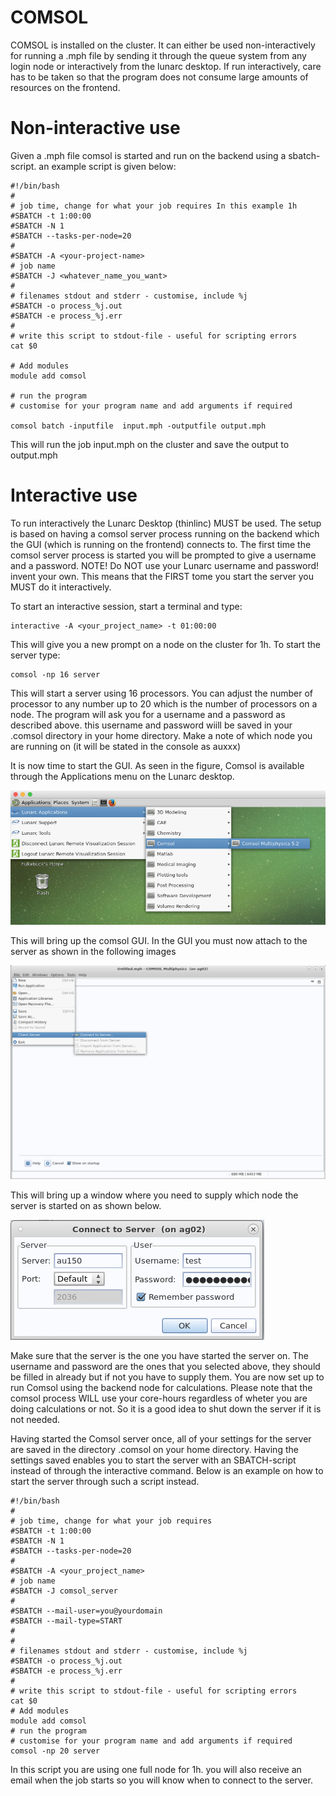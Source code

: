 # COMSOL

COMSOL is installed on the cluster. It can either be used non-interactively for running a .mph file by sending it through the queue system from any login node or interactively from the lunarc desktop. If run interactively, care has to be taken so that the program does not consume large amounts of resources on the frontend.

# Non-interactive use

Given a .mph file comsol is started and run on the backend using a sbatch-script.
an example script is given below:

    #!/bin/bash
    #
    # job time, change for what your job requires In this example 1h 
    #SBATCH -t 1:00:00
    #SBATCH -N 1
    #SBATCH --tasks-per-node=20
    #
    #SBATCH -A <your-project-name>
    # job name
    #SBATCH -J <whatever_name_you_want>
    #
    # filenames stdout and stderr - customise, include %j
    #SBATCH -o process_%j.out
    #SBATCH -e process_%j.err
    #
    # write this script to stdout-file - useful for scripting errors
    cat $0

    # Add modules
    module add comsol

    # run the program 
    # customise for your program name and add arguments if required
    
    comsol batch -inputfile  input.mph -outputfile output.mph 

This will run the job input.mph on the cluster and save the output to output.mph

# Interactive use

To run interactively the Lunarc Desktop (thinlinc) MUST be used. 
The setup is based on having a comsol server process running on the backend which the GUI (which is running on the frontend) connects to.
The first time the comsol server process is started you will be prompted to give a username and a password. NOTE! Do NOT use your Lunarc username and password! invent your own.
This means that the FIRST tome you start the server you MUST do it interactively.

To start an interactive session, start a terminal and type:

    interactive -A <your_project_name> -t 01:00:00

This will give you a new prompt on a node on the cluster for 1h.
To start the server type:

    comsol -np 16 server

This will start a server using 16 processors. You can adjust the number of processor to any number up to 20 which is the number of processors on a node.
The program will ask you for a username and a password as described above. this username and password wiill be saved in your .comsol directory in your home directory.
Make a note of which node you are running on (it will be stated in the console as auxxx)

It is now time to start the GUI. As seen in the figure, Comsol is available through the Applications menu on the Lunarc desktop.

![Start Comsol](images/start_comsol.png "Start COMSOL")  

This will bring up the comsol GUI. In the GUI you must now attach to the server as shown in the following images

![Connect to server](images/connect_to_server.png "Connect to COMSOL server")  

This will bring up a window where you need to supply which node the server is started on as shown below.

![Which node](images/which_node.png "Select node")  

Make sure that the server is the one you have started the server on. The username and password are the ones that you selected above, they should be filled in already but if not you have to supply them.
You are now set up to run Comsol using the backend node for calculations. Please note that the comsol process WILL use your core-hours regardless of wheter you are doing calculations or not. So it is a good idea to shut down the server if it is not needed.

Having started the Comsol server once, all of your settings for the server are saved in the directory .comsol on your home directory. Having the settings saved enables you to start the server with an SBATCH-script instead of through the interactive command.
Below is an example on how to start the server through such a script instead.

    #!/bin/bash
    #
    # job time, change for what your job requires   
    #SBATCH -t 1:00:00
    #SBATCH -N 1
    #SBATCH --tasks-per-node=20
    #
    #SBATCH -A <your_project_name>  
    # job name
    #SBATCH -J comsol_server
    #
    #SBATCH --mail-user=you@yourdomain
    #SBATCH --mail-type=START
    #
    #
    # filenames stdout and stderr - customise, include %j
    #SBATCH -o process_%j.out
    #SBATCH -e process_%j.err
    #
    # write this script to stdout-file - useful for scripting errors
    cat $0
    # Add modules
    module add comsol
    # run the program 
    # customise for your program name and add arguments if required 
    comsol -np 20 server

In this script you are using one full node for 1h. you will also receive an email when the job starts so you will know when to connect to the server. 